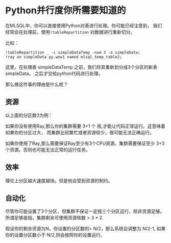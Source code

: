 # Python并行度你所需要知道的

在MLSQL中，你可以直接使用Python对表进行处理。你可能已经注意到，
我们经常会在处理前，使用`!tableRepartition` 对数据进行重新切分。

比如：

```shell
!tableRepartition _ -i simpleDataTemp -num 3 -o simpleData;
!ray on simpleData py.wow1 named mlsql_temp_table2;
```

这里，在处理表 simpleDataTemp 之前，我们将其重新划分成3个分区的新表
simpleData。 之后才交给python代码进行处理。

那么做这件事的理由是什么呢？

## 资源

以上面的分区数3为例：


如果你没有使用Ray,那么你的集群需要  3+1 个 核,才能让代码正常运行。这意味着如果你的分区过大，
而集群比较繁忙或者资源较少，很可能无法正确运行。

如果你使用了Ray,那么需要保证Ray至少有3个CPU资源。集群需要保证至少 3+3 个资源。否则也可能无法正常的运行任务。


## 效率

理论上分区越大速度越快。但是他会受到资源的制约。

## 自动化

尽管你可能设置了3个分区，但集群不保证一定按三个分区运行，除非资源足够。所谓足够是指，集群剩余可使用资源核数 > 3 * 2.

假设你的剩余资源为N，你设置的分区数的> N/2，那么系统会调整为 N/2-1, 如果你的设置分区数小于 N/2,则会按照你的设置运行。


